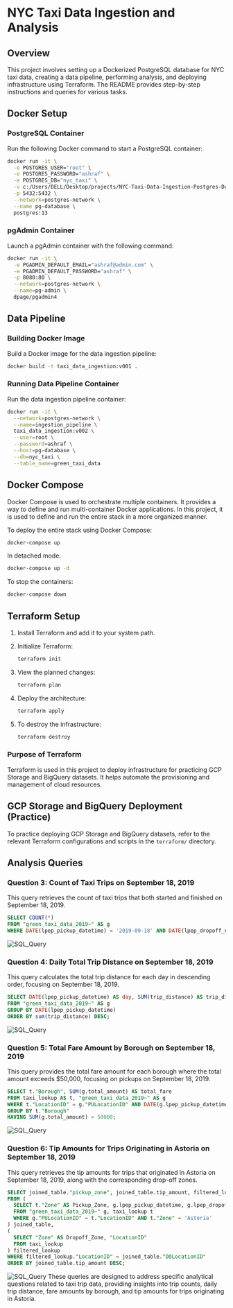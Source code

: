 # NYC Taxi Data Ingestion and Analysis

## Overview

This project involves setting up a Dockerized PostgreSQL database for NYC taxi data, creating a data pipeline, performing analysis, and deploying infrastructure using Terraform. The README provides step-by-step instructions and queries for various tasks.

## Docker Setup

### PostgreSQL Container

Run the following Docker command to start a PostgreSQL container:

```bash
docker run -it \
  -e POSTGRES_USER="root" \
  -e POSTGRES_PASSWORD="ashraf" \
  -e POSTGRES_DB="nyc_taxi" \
  -v c:/Users/DELL/Desktop/projects/NYC-Taxi-Data-Ingestion-Postgres-Docker/postgres_data:/var/lib/postgresql/data \
  -p 5432:5432 \
  --network=postgres-network \
  --name pg-database \
  postgres:13
```

### pgAdmin Container

Launch a pgAdmin container with the following command:

```bash
docker run -it \
  -e PGADMIN_DEFAULT_EMAIL="ashraf@admin.com" \
  -e PGADMIN_DEFAULT_PASSWORD="ashraf" \
  -p 8080:80 \
  --network=postgres-network \
  --name=pg-admin \
  dpage/pgadmin4
```

## Data Pipeline

### Building Docker Image

Build a Docker image for the data ingestion pipeline:

```bash
docker build -t taxi_data_ingestion:v001 .
```

### Running Data Pipeline Container

Run the data ingestion pipeline container:

```bash
docker run -it \
  --network=postgres-network \
  --name=ingestion_pipeline \
  taxi_data_ingestion:v002 \
  --user=root \
  --password=ashraf \
  --host=pg-database \
  --db=nyc_taxi \
  --table_name=green_taxi_data
```

## Docker Compose

Docker Compose is used to orchestrate multiple containers. It provides a way to define and run multi-container Docker applications. In this project, it is used to define and run the entire stack in a more organized manner.

To deploy the entire stack using Docker Compose:

```bash
docker-compose up
```

In detached mode:

```bash
docker-compose up -d
```

To stop the containers:

```bash
docker-compose down
```

## Terraform Setup

1. Install Terraform and add it to your system path.
2. Initialize Terraform:

    ```bash
    terraform init
    ```

3. View the planned changes:

    ```bash
    terraform plan
    ```

4. Deploy the architecture:

    ```bash
    terraform apply
    ```

5. To destroy the infrastructure:

    ```bash
    terraform destroy
    ```

### Purpose of Terraform

Terraform is used in this project to deploy infrastructure for practicing GCP Storage and BigQuery datasets. It helps automate the provisioning and management of cloud resources.

## GCP Storage and BigQuery Deployment (Practice)

To practice deploying GCP Storage and BigQuery datasets, refer to the relevant Terraform configurations and scripts in the `terraform/` directory.

## Analysis Queries

### Question 3: Count of Taxi Trips on September 18, 2019

This query retrieves the count of taxi trips that both started and finished on September 18, 2019.

```sql
SELECT COUNT(*)
FROM "green_taxi_data_2019~" AS g
WHERE DATE(lpep_pickup_datetime) = '2019-09-18' AND DATE(lpep_dropoff_datetime) = '2019-09-18';
```
![SQL_Query](data/images/Ques3W1.png)


### Question 4: Daily Total Trip Distance on September 18, 2019

This query calculates the total trip distance for each day in descending order, focusing on September 18, 2019.

```sql
SELECT DATE(lpep_pickup_datetime) AS day, SUM(trip_distance) AS trip_dist
FROM "green_taxi_data_2019~" AS g
GROUP BY DATE(lpep_pickup_datetime)
ORDER BY sum(trip_distance) DESC;
```
![SQL_Query](data/images/Ques4W1.png)

### Question 5: Total Fare Amount by Borough on September 18, 2019

This query provides the total fare amount for each borough where the total amount exceeds $50,000, focusing on pickups on September 18, 2019.

```sql
SELECT t."Borough", SUM(g.total_amount) AS total_fare
FROM taxi_lookup AS t, "green_taxi_data_2019~" AS g
WHERE t."LocationID" = g."PULocationID" AND DATE(g.lpep_pickup_datetime)='2019-09-18'
GROUP BY t."Borough"
HAVING SUM(g.total_amount) > 50000;
```
![SQL_Query](data/images/Ques5W1.png)

### Question 6: Tip Amounts for Trips Originating in Astoria on September 18, 2019

This query retrieves the tip amounts for trips that originated in Astoria on September 18, 2019, along with the corresponding drop-off zones.

```sql
SELECT joined_table."pickup_zone", joined_table.tip_amount, filtered_lookup.dropoff_zone
FROM (
  SELECT t."Zone" AS Pickup_Zone, g.lpep_pickup_datetime, g.lpep_dropoff_datetime, g."DOLocationID", t."LocationID", g.tip_amount
  FROM "green_taxi_data_2019~" g, taxi_lookup t
  WHERE g."PULocationID" = t."LocationID" AND t."Zone" = 'Astoria'
) joined_table,
(
  SELECT "Zone" AS Dropoff_Zone, "LocationID"
  FROM taxi_lookup
) filtered_lookup
WHERE filtered_lookup."LocationID" = joined_table."DOLocationID"
ORDER BY joined_table.tip_amount DESC;
```
![SQL_Query](data/images/Ques3W6.png)
These queries are designed to address specific analytical questions related to taxi trip data, providing insights into trip counts, daily trip distance, fare amounts by borough, and tip amounts for trips originating in Astoria.
